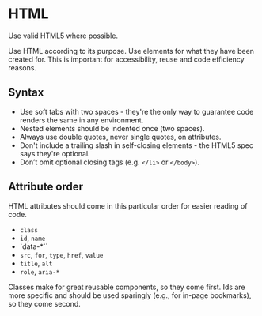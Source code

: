 # HTML

Use valid HTML5 where possible.

Use HTML according to its purpose. Use elements for what they have been created for. This is important for accessibility, reuse and code efficiency reasons.

## Syntax

- Use soft tabs with two spaces - they're the only way to guarantee code renders the same in any environment.
- Nested elements should be indented once (two spaces).
- Always use double quotes, never single quotes, on attributes.
- Don't include a trailing slash in self-closing elements - the HTML5 spec says they're optional.
- Don’t omit optional closing tags (e.g. `</li>` or `</body>`).

## Attribute order

HTML attributes should come in this particular order for easier reading of code.

- `class`
- `id`, `name`
- `data-*``
- `src`, `for`, `type`, `href`, `value`
- `title`, `alt`
- `role`, `aria-*`

Classes make for great reusable components, so they come first. Ids are more specific and should be used sparingly (e.g., for in-page bookmarks), so they come second.
